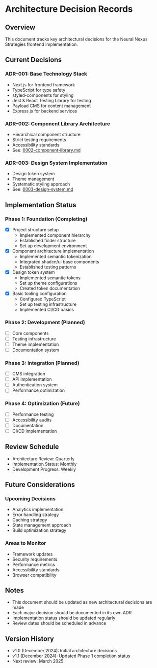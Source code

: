 # Architecture Decision Records

## Overview

This document tracks key architectural decisions for the Neural Nexus Strategies frontend implementation.

## Current Decisions

### ADR-001: Base Technology Stack
- Next.js for frontend framework
- TypeScript for type safety
- styled-components for styling
- Jest & React Testing Library for testing
- Payload CMS for content management
- Express.js for backend services

### ADR-002: Component Library Architecture
- Hierarchical component structure
- Strict testing requirements
- Accessibility standards
- See: [0002-component-library.md](./0002-component-library.md)

### ADR-003: Design System Implementation
- Design token system
- Theme management
- Systematic styling approach
- See: [0003-design-system.md](./0003-design-system.md)

## Implementation Status

### Phase 1: Foundation (Completing)
- [x] Project structure setup
  - Implemented component hierarchy
  - Established folder structure
  - Set up development environment
- [x] Component architecture implementation
  - Implemented semantic tokenization
  - Integrated shadcn/ui base components
  - Established testing patterns
- [x] Design token system
  - Implemented semantic tokens
  - Set up theme configurations
  - Created token documentation
- [x] Basic tooling configuration
  - Configured TypeScript
  - Set up testing infrastructure
  - Implemented CI/CD basics

### Phase 2: Development (Planned)
- [ ] Core components
- [ ] Testing infrastructure
- [ ] Theme implementation
- [ ] Documentation system

### Phase 3: Integration (Planned)
- [ ] CMS integration
- [ ] API implementation
- [ ] Authentication system
- [ ] Performance optimization

### Phase 4: Optimization (Future)
- [ ] Performance testing
- [ ] Accessibility audits
- [ ] Documentation
- [ ] CI/CD implementation

## Review Schedule

- Architecture Review: Quarterly
- Implementation Status: Monthly
- Development Progress: Weekly

## Future Considerations

### Upcoming Decisions
- Analytics implementation
- Error handling strategy
- Caching strategy
- State management approach
- Build optimization strategy

### Areas to Monitor
- Framework updates
- Security requirements
- Performance metrics
- Accessibility standards
- Browser compatibility

## Notes

- This document should be updated as new architectural decisions are made
- Each major decision should be documented in its own ADR
- Implementation status should be updated regularly
- Review dates should be scheduled in advance

## Version History

- v1.0 (December 2024): Initial architecture decisions
- v1.1 (December 2024): Updated Phase 1 completion status
- Next review: March 2025